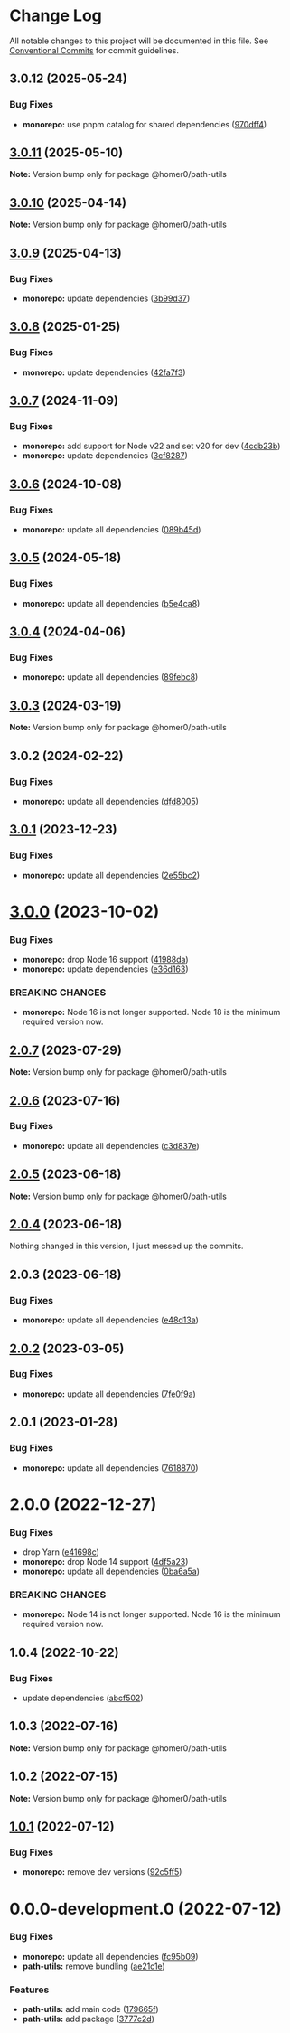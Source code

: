 # Change Log

All notable changes to this project will be documented in this file.
See [Conventional Commits](https://conventionalcommits.org) for commit guidelines.

## 3.0.12 (2025-05-24)

### Bug Fixes

- **monorepo:** use pnpm catalog for shared dependencies ([970dff4](https://github.com/homer0/packages/commit/970dff4d4f9e8bc019ee55f8031d0fc34c6a2774))

## [3.0.11](https://github.com/homer0/packages/compare/@homer0/path-utils@3.0.10...@homer0/path-utils@3.0.11) (2025-05-10)

**Note:** Version bump only for package @homer0/path-utils

## [3.0.10](https://github.com/homer0/packages/compare/@homer0/path-utils@3.0.9...@homer0/path-utils@3.0.10) (2025-04-14)

**Note:** Version bump only for package @homer0/path-utils

## [3.0.9](https://github.com/homer0/packages/compare/@homer0/path-utils@3.0.8...@homer0/path-utils@3.0.9) (2025-04-13)

### Bug Fixes

- **monorepo:** update dependencies ([3b99d37](https://github.com/homer0/packages/commit/3b99d370df44f0698a61f84547f0d31a72aa819f))

## [3.0.8](https://github.com/homer0/packages/compare/@homer0/path-utils@3.0.7...@homer0/path-utils@3.0.8) (2025-01-25)

### Bug Fixes

- **monorepo:** update dependencies ([42fa7f3](https://github.com/homer0/packages/commit/42fa7f3df684bd0622b8c23d806e249785034b13))

## [3.0.7](https://github.com/homer0/packages/compare/@homer0/path-utils@3.0.6...@homer0/path-utils@3.0.7) (2024-11-09)

### Bug Fixes

- **monorepo:** add support for Node v22 and set v20 for dev ([4cdb23b](https://github.com/homer0/packages/commit/4cdb23b692bdf103d0240b9a29fe4bd21d7062a1))
- **monorepo:** update dependencies ([3cf8287](https://github.com/homer0/packages/commit/3cf828796759009a74b473df0904fa84ec09f7ad))

## [3.0.6](https://github.com/homer0/packages/compare/@homer0/path-utils@3.0.5...@homer0/path-utils@3.0.6) (2024-10-08)

### Bug Fixes

- **monorepo:** update all dependencies ([089b45d](https://github.com/homer0/packages/commit/089b45d3e63adfae5cefb3641a31c941d5613c92))

## [3.0.5](https://github.com/homer0/packages/compare/@homer0/path-utils@3.0.4...@homer0/path-utils@3.0.5) (2024-05-18)

### Bug Fixes

- **monorepo:** update all dependencies ([b5e4ca8](https://github.com/homer0/packages/commit/b5e4ca81420dce38ddaceaa577def66a8064df85))

## [3.0.4](https://github.com/homer0/packages/compare/@homer0/path-utils@3.0.3...@homer0/path-utils@3.0.4) (2024-04-06)

### Bug Fixes

- **monorepo:** update all dependencies ([89febc8](https://github.com/homer0/packages/commit/89febc8e7f8e2be2cbc0655f6452b10a22c86934))

## [3.0.3](https://github.com/homer0/packages/compare/@homer0/path-utils@3.0.2...@homer0/path-utils@3.0.3) (2024-03-19)

**Note:** Version bump only for package @homer0/path-utils

## 3.0.2 (2024-02-22)

### Bug Fixes

- **monorepo:** update all dependencies ([dfd8005](https://github.com/homer0/packages/commit/dfd80057bf5a5259d0324ca5eecf6e42a58db817))

## [3.0.1](https://github.com/homer0/packages/compare/@homer0/path-utils@3.0.0...@homer0/path-utils@3.0.1) (2023-12-23)

### Bug Fixes

- **monorepo:** update all dependencies ([2e55bc2](https://github.com/homer0/packages/commit/2e55bc20351f39fb52b9555f564102833e168dc1))

# [3.0.0](https://github.com/homer0/packages/compare/@homer0/path-utils@2.0.7...@homer0/path-utils@3.0.0) (2023-10-02)

### Bug Fixes

- **monorepo:** drop Node 16 support ([41988da](https://github.com/homer0/packages/commit/41988da8e3f15a1c2daecfe0d7c9243eb19f9351))
- **monorepo:** update dependencies ([e36d163](https://github.com/homer0/packages/commit/e36d1630c8fc754d9359665100c8a027b15cfb9e))

### BREAKING CHANGES

- **monorepo:** Node 16 is not longer supported. Node 18 is the minimum required version now.

## [2.0.7](https://github.com/homer0/packages/compare/@homer0/path-utils@2.0.6...@homer0/path-utils@2.0.7) (2023-07-29)

**Note:** Version bump only for package @homer0/path-utils

## [2.0.6](https://github.com/homer0/packages/compare/@homer0/path-utils@2.0.5...@homer0/path-utils@2.0.6) (2023-07-16)

### Bug Fixes

- **monorepo:** update all dependencies ([c3d837e](https://github.com/homer0/packages/commit/c3d837e5820d27a27e97322211478d880000c064))

## [2.0.5](https://github.com/homer0/packages/compare/@homer0/path-utils@2.0.4...@homer0/path-utils@2.0.5) (2023-06-18)

**Note:** Version bump only for package @homer0/path-utils

## [2.0.4](https://github.com/homer0/packages/compare/@homer0/path-utils@2.0.2...@homer0/path-utils@2.0.4) (2023-06-18)

Nothing changed in this version, I just messed up the commits.

## 2.0.3 (2023-06-18)

### Bug Fixes

- **monorepo:** update all dependencies ([e48d13a](https://github.com/homer0/packages/commit/e48d13a474ce710f73128a49ca6ad4ac2da23ef0))

## [2.0.2](https://github.com/homer0/packages/compare/@homer0/path-utils@2.0.1...@homer0/path-utils@2.0.2) (2023-03-05)

### Bug Fixes

- **monorepo:** update all dependencies ([7fe0f9a](https://github.com/homer0/packages/commit/7fe0f9a39ec89e9b3fa9530e9332828916f3a108))

## 2.0.1 (2023-01-28)

### Bug Fixes

- **monorepo:** update all dependencies ([7618870](https://github.com/homer0/packages/commit/7618870e6ec4d6f281a79b15f139124875c760b2))

# 2.0.0 (2022-12-27)

### Bug Fixes

- drop Yarn ([e41698c](https://github.com/homer0/packages/commit/e41698c310996d1ca520bd6a9a2220017e1a3d49))
- **monorepo:** drop Node 14 support ([4df5a23](https://github.com/homer0/packages/commit/4df5a23c1c3e5d1632679f4902c0c73113252bc0))
- **monorepo:** update all dependencies ([0ba6a5a](https://github.com/homer0/packages/commit/0ba6a5a68413ab557cce5a5afbd6314e42d86671))

### BREAKING CHANGES

- **monorepo:** Node 14 is not longer supported. Node 16 is the minimum required version now.

## 1.0.4 (2022-10-22)

### Bug Fixes

- update dependencies ([abcf502](https://github.com/homer0/packages/commit/abcf5027fce4cb7d37d9e4cf9aafc1846c7bceb0))

## 1.0.3 (2022-07-16)

**Note:** Version bump only for package @homer0/path-utils

## 1.0.2 (2022-07-15)

**Note:** Version bump only for package @homer0/path-utils

## [1.0.1](https://github.com/homer0/packages/compare/@homer0/path-utils@0.0.0-development.0...@homer0/path-utils@1.0.1) (2022-07-12)

### Bug Fixes

- **monorepo:** remove dev versions ([92c5ff5](https://github.com/homer0/packages/commit/92c5ff5cc9c579879f371c08edbc111b7e1d4319))

# 0.0.0-development.0 (2022-07-12)

### Bug Fixes

- **monorepo:** update all dependencies ([fc95b09](https://github.com/homer0/packages/commit/fc95b096bc4c2976ba5cd9c7354890137b66a3bd))
- **path-utils:** remove bundling ([ae21c1e](https://github.com/homer0/packages/commit/ae21c1edce609d0dd14234558c59e9aaaca02bd3))

### Features

- **path-utils:** add main code ([179665f](https://github.com/homer0/packages/commit/179665f010c0da772eca26e6ad5b806e46f3daf8))
- **path-utils:** add package ([3777c2d](https://github.com/homer0/packages/commit/3777c2dcc9e07576353b06d8b23ae64b13bb9b56))
